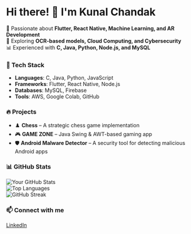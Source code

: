 # Hi there! 👋 I'm Kunal Chandak 

🚀 Passionate about **Flutter, React Native, Machine Learning, and AR Development**  
🔬 Exploring **OCR-based models, Cloud Computing, and Cybersecurity**  
📊 Experienced with **C, Java, Python, Node.js, and MySQL**  

### 🔧 Tech Stack  
- **Languages**: C, Java, Python, JavaScript  
- **Frameworks**: Flutter, React Native, Node.js  
- **Databases**: MySQL, Firebase  
- **Tools**: AWS, Google Colab, GitHub  

### 🔥 Projects  
- ♟️ **Chess** – A strategic chess game implementation  
- 🎮 **GAME ZONE** – Java Swing & AWT-based gaming app  
- 🛡️ **Android Malware Detector** – A security tool for detecting malicious Android apps  

### 📊 GitHub Stats  
![Your GitHub Stats](https://github-readme-stats.vercel.app/api?username=kunalmchandak&show_icons=true&theme=radical)  
![Top Languages](https://github-readme-stats.vercel.app/api/top-langs/?username=kunalmchandak&layout=compact&theme=radical)  
![GitHub Streak](https://github-readme-streak-stats.herokuapp.com/?user=kunalmchandak&theme=radical)  

### 📫 Connect with me  
[LinkedIn](https://www.linkedin.com/in/kunal-chandak-2a532a26b/) 
